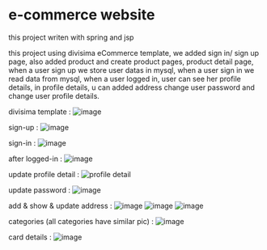 # e-commerce website
this project writen with spring and jsp

this project using divisima eCommerce template, we added sign in/ sign up page, also added product and create product pages, product detail page, when a user sign up
we store user datas in mysql, when a user sign in we read data from mysql, when a user logged in, user can see her profile details, in profile details, u can added address
change user password and change user profile details.

divisima template : ![image](https://user-images.githubusercontent.com/75735880/154309110-c4c0e747-bd50-4735-ad8c-111357d8eef5.png)

sign-up : ![image](https://user-images.githubusercontent.com/75735880/154309508-e8fd7e71-62fe-4928-a12c-7c962d2b1875.png)

sign-in : ![image](https://user-images.githubusercontent.com/75735880/154309302-08db8b9c-e38b-4814-a2cf-0f4696a3b687.png)

after logged-in :  ![image](https://user-images.githubusercontent.com/75735880/154309698-04efcfa8-a5d1-4969-ae13-65ad4d1dc342.png)

update profile detail : ![profile detail](https://user-images.githubusercontent.com/75735880/154310192-8f6adf28-9adc-445e-b3e2-14c97d80b6b5.png)

update password : ![image](https://user-images.githubusercontent.com/75735880/154310278-c4b08653-0212-489c-9133-3700681b3d58.png)

add & show & update address : ![image](https://user-images.githubusercontent.com/75735880/154310418-4bdaed35-a9e0-44d3-a0d2-f2ddfa3e0494.png)
                              ![image](https://user-images.githubusercontent.com/75735880/154310495-3575b680-07f9-4810-8acd-cb2bc0985cd8.png)
                              ![image](https://user-images.githubusercontent.com/75735880/154310625-66dc6879-fbfd-4a03-92e2-4e0a22556905.png)

categories (all categories have similar pic) : ![image](https://user-images.githubusercontent.com/75735880/154310829-5e5eec70-6eca-4b5e-927e-9435e682f18e.png)

card details : ![image](https://user-images.githubusercontent.com/75735880/154311118-5774e8a2-cf8c-422f-a0de-3a516af6cb69.png)

